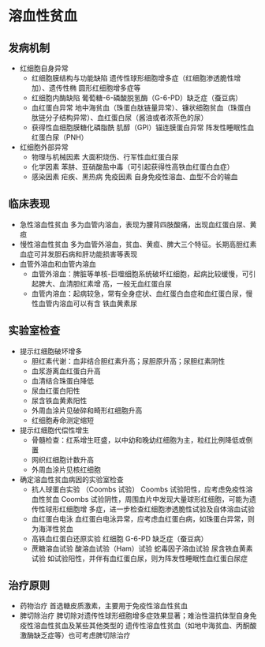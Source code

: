 # 溶血性贫血


## 发病机制 
- 红细胞自身异常 
  - 红细胞膜结构与功能缺陷 遗传性球形细胞增多症（红细胞渗透脆性增加）、遗传性椭 圆形红细胞增多症等 
  - 红细胞内酶缺陷 葡萄糖-6-磷酸脱氢酶（G-6-PD）缺乏症（蚕豆病） 
  - 血红蛋白异常 地中海贫血（珠蛋白肽链量异常）、镰状细胞贫血（珠蛋白 肽链分子结构异常）、血红蛋白尿（酱油或者浓茶色的尿） 
  - 获得性血细胞膜糖化磷脂酰 肌醇（GPI）锚连膜蛋白异常 阵发性睡眠性血红蛋白尿（PNH）
- 红细胞外部异常
  - 物理与机械因素 大面积烧伤、行军性血红蛋白尿 
  - 化学因素 苯肼、亚硝酸盐中毒（可引起获得性高铁血红蛋白血症） 
  - 感染因素 疟疾、黑热病 免疫因素 自身免疫性溶血、血型不合的输血

## 临床表现

- 急性溶血性贫血 多为血管内溶血，表现为腰背四肢酸痛，出现血红蛋白尿、黄疸
- 慢性溶血性贫血 多为血管外溶血，贫血、黄疸、脾大三个特征。长期高胆红素血症可并发胆石病和肝功能损害等表现
- 血管外溶血和血管内溶血
  - 血管外溶血：脾脏等单核-巨噬细胞系统破坏红细胞，起病比较缓慢，可引起脾大、血清胆红素增 高，一般无血红蛋白尿
  - 血管内溶血：起病较急，常有全身症状、血红蛋白血症和血红蛋白尿，慢性血管内溶血可以有含 铁血黄素尿

## 实验室检查
- 提示红细胞破坏增多
  - 胆红素代谢：血非结合胆红素升高；尿胆原升高；尿胆红素阴性 
  - 血浆游离血红蛋白升高 
  - 血清结合珠蛋白降低 
  - 尿血红蛋白阳性 
  - 尿含铁血黄素阳性 
  - 外周血涂片见破碎和畸形红细胞升高 
  - 红细胞寿命测定缩短
- 提示红细胞代偿性增生 
  - 骨髓检查：红系增生旺盛，以中幼和晚幼红细胞为主，粒红比例降低或倒置 
  - 网织红细胞计数升高 
  - 外周血涂片见核红细胞
- 确定溶血性贫血病因的实验室检查
  - 抗人球蛋白实验 （Coombs 试验） Coombs 试验阳性，应考虑免疫性溶血性贫血 Coombs 试验阴性，周围血片中发现大量球形红细胞，可能为遗传性球形红细胞增 多症，进一步检查红细胞渗透脆性试验及自体溶血试验
  - 血红蛋白电泳 血红蛋白电泳异常，应考虑血红蛋白病，如珠蛋白异常，则为海洋性贫血
  - 高铁血红蛋白还原实验 红细胞 G-6-PD 缺乏症（蚕豆病）
  - 蔗糖溶血试验 酸溶血试验（Ham）试验 蛇毒因子溶血试验 尿含铁血黄素试验 如试验阳性，并伴有血红蛋白尿，则为阵发性睡眠性血红蛋白尿症

## 治疗原则
- 药物治疗 首选糖皮质激素，主要用于免疫性溶血性贫血
- 脾切除治疗 脾切除对遗传性球形细胞增多症效果显著；难治性温抗体型自身免疫性溶血性贫血及某些其他类型的 遗传性溶血性贫血（如地中海贫血、丙酮酸激酶缺乏症等）也可考虑脾切除治疗
